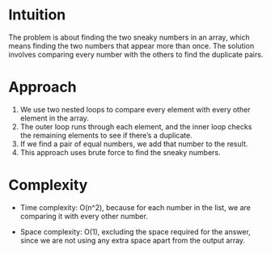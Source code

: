 # Intuition
The problem is about finding the two sneaky numbers in an array, which means finding the two numbers that appear more than once. The solution involves comparing every number with the others to find the duplicate pairs.

# Approach
1. We use two nested loops to compare every element with every other element in the array.
2. The outer loop runs through each element, and the inner loop checks the remaining elements to see if there’s a duplicate.
3. If we find a pair of equal numbers, we add that number to the result.
4. This approach uses brute force to find the sneaky numbers.

# Complexity
- Time complexity: O(n^2), because for each number in the list, we are comparing it with every other number.
  
- Space complexity: O(1), excluding the space required for the answer, since we are not using any extra space apart from the output array.
